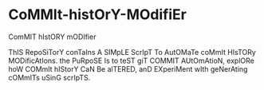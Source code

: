 # CoMMIt-histOrY-MOdifiEr
ComMIT hIstORY mODIfier

ThIS RepoSiTorY conTaIns A SIMpLE ScrIpT To AutOMaTe coMmIt HIsTORy MODificAtIons. the PuRpoSE Is to teST giT COMMIT AUtOmAtioN, explORe hoW COMmIt hIStorY CaN Be alTERED, anD EXperiMent wIth geNerAting cOMmITs uSinG scrIpTS.
